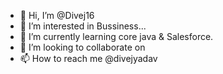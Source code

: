 - 👋 Hi, I’m @Divej16
- 👀 I’m interested in Bussiness...
- 🌱 I’m currently learning core java & Salesforce.
- 💞️ I’m looking to collaborate on 
- 📫 How to reach me @divejyadav

<!---
Divej16/Divej16 is a ✨ special ✨ repository because its `README.md` (this file) appears on your GitHub profile.
You can click the Preview link to take a look at your changes.
--->
